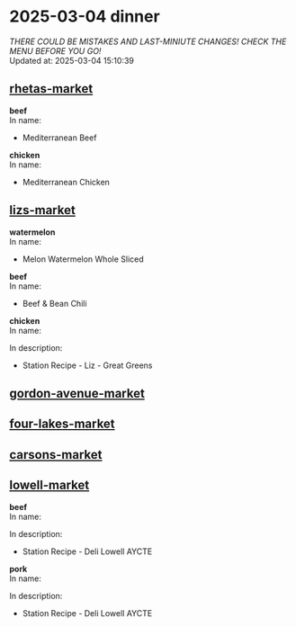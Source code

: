 # 2025-03-04 dinner  
*THERE COULD BE MISTAKES AND LAST-MINIUTE CHANGES! CHECK THE MENU BEFORE YOU GO!*  
Updated at: 2025-03-04 15:10:39  
## [rhetas-market](https://wisc-housingdining.nutrislice.com/menu/rhetas-market/dinner/2025-03-04)  
**beef**  
In name:   
 - Mediterranean Beef  
  
**chicken**  
In name:   
 - Mediterranean Chicken  
  
## [lizs-market](https://wisc-housingdining.nutrislice.com/menu/lizs-market/dinner/2025-03-04)  
**watermelon**  
In name:   
 - Melon Watermelon Whole Sliced  
  
**beef**  
In name:   
 - Beef & Bean Chili  
  
**chicken**  
In name:   
  
In description:   
 - Station Recipe - Liz - Great Greens  
  
## [gordon-avenue-market](https://wisc-housingdining.nutrislice.com/menu/gordon-avenue-market/dinner/2025-03-04)  
## [four-lakes-market](https://wisc-housingdining.nutrislice.com/menu/four-lakes-market/dinner/2025-03-04)  
## [carsons-market](https://wisc-housingdining.nutrislice.com/menu/carsons-market/dinner/2025-03-04)  
## [lowell-market](https://wisc-housingdining.nutrislice.com/menu/lowell-market/dinner/2025-03-04)  
**beef**  
In name:   
  
In description:   
 - Station Recipe - Deli Lowell AYCTE  
  
**pork**  
In name:   
  
In description:   
 - Station Recipe - Deli Lowell AYCTE  
  
  
